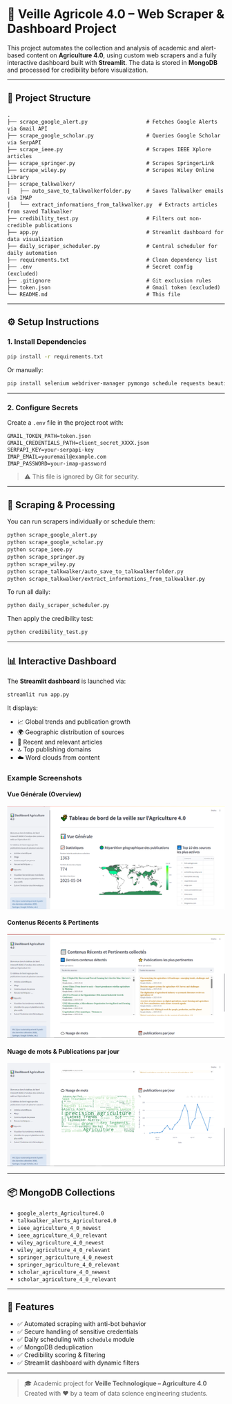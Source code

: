 # 🌾 Veille Agricole 4.0 – Web Scraper & Dashboard Project

This project automates the collection and analysis of academic and alert-based content on **Agriculture 4.0**, using custom web scrapers and a fully interactive dashboard built with **Streamlit**. The data is stored in **MongoDB** and processed for credibility before visualization.

---

## 📁 Project Structure

```
.
├── scrape_google_alert.py                   # Fetches Google Alerts via Gmail API
├── scrape_google_scholar.py                 # Queries Google Scholar via SerpAPI
├── scrape_ieee.py                           # Scrapes IEEE Xplore articles
├── scrape_springer.py                       # Scrapes SpringerLink
├── scrape_wiley.py                          # Scrapes Wiley Online Library
├── scrape_talkwalker/
│   ├── auto_save_to_talkwalkerfolder.py     # Saves Talkwalker emails via IMAP
│   └── extract_informations_from_talkwalker.py  # Extracts articles from saved Talkwalker
├── credibility_test.py                      # Filters out non-credible publications
├── app.py                                   # Streamlit dashboard for data visualization
├── daily_scraper_scheduler.py               # Central scheduler for daily automation
├── requirements.txt                         # Clean dependency list
├── .env                                     # Secret config (excluded)
├── .gitignore                               # Git exclusion rules
├── token.json                               # Gmail token (excluded)
└── README.md                                # This file
```

---

## ⚙️ Setup Instructions

### 1. Install Dependencies

```bash
pip install -r requirements.txt
```

Or manually:

```bash
pip install selenium webdriver-manager pymongo schedule requests beautifulsoup4 python-dotenv streamlit
```

---

### 2. Configure Secrets

Create a `.env` file in the project root with:

```dotenv
GMAIL_TOKEN_PATH=token.json
GMAIL_CREDENTIALS_PATH=client_secret_XXXX.json
SERPAPI_KEY=your-serpapi-key
IMAP_EMAIL=youremail@example.com
IMAP_PASSWORD=your-imap-password
```

> ⚠️ This file is ignored by Git for security.

---

## 🚀 Scraping & Processing

You can run scrapers individually or schedule them:

```bash
python scrape_google_alert.py
python scrape_google_scholar.py
python scrape_ieee.py
python scrape_springer.py
python scrape_wiley.py
python scrape_talkwalker/auto_save_to_talkwalkerfolder.py
python scrape_talkwalker/extract_informations_from_talkwalker.py
```

To run all daily:

```bash
python daily_scraper_scheduler.py
```

Then apply the credibility test:

```bash
python credibility_test.py
```

---

## 📊 Interactive Dashboard

The **Streamlit dashboard** is launched via:

```bash
streamlit run app.py
```

It displays:

- 📈 Global trends and publication growth
- 🌍 Geographic distribution of sources
- 📰 Recent and relevant articles
- 🔝 Top publishing domains
- ☁️ Word clouds from content

### Example Screenshots

#### Vue Générale (Overview)

![Overview](./screenshots/dashboard_01.png)

#### Contenus Récents & Pertinents

![Recent & Relevant](./screenshots/dashboard_02.png)

#### Nuage de mots & Publications par jour

![Word Cloud & Time Series](./screenshots/dashboard_03.png)

---

## 📦 MongoDB Collections

- `google_alerts_Agriculture4.0`
- `talkwalker_alerts_Agriculture4.0`
- `ieee_agriculture_4_0_newest`
- `ieee_agriculture_4_0_relevant`
- `wiley_agriculture_4_0_newest`
- `wiley_agriculture_4_0_relevant`
- `springer_agriculture_4_0_newest`
- `springer_agriculture_4_0_relevant`
- `scholar_agriculture_4_0_newest`
- `scholar_agriculture_4_0_relevant`

---

## 🧠 Features

- ✅ Automated scraping with anti-bot behavior
- ✅ Secure handling of sensitive credentials
- ✅ Daily scheduling with `schedule` module
- ✅ MongoDB deduplication
- ✅ Credibility scoring & filtering
- ✅ Streamlit dashboard with dynamic filters

---

> 🎓 Academic project for **Veille Technologique – Agriculture 4.0**  
> Created with ❤️ by a team of data science engineering students.
